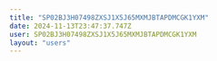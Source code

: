 ```yaml
---
title: "SP02BJ3H07498ZXSJ1X5J65MXMJBTAPDMCGK1YXM"
date: 2024-11-13T23:47:37.747Z
user: SP02BJ3H07498ZXSJ1X5J65MXMJBTAPDMCGK1YXM
layout: "users"
---
```

    